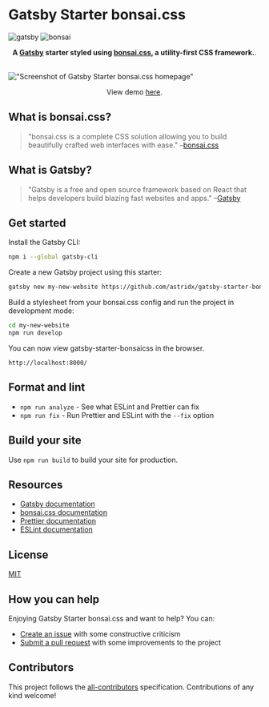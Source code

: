 # Gatsby Starter bonsai.css

![gatsby](https://user-images.githubusercontent.com/9974686/98038569-a0777400-1e1d-11eb-8bb5-1612bdadef95.png)
![bonsai](https://user-images.githubusercontent.com/9974686/98038570-a1100a80-1e1d-11eb-8858-2d322712cfc4.png)

<div align="center">
  <strong>A <a href="https://www.gatsbyjs.org/">Gatsby</a> starter styled using <a href="https://bonsaicss.com/">bonsai.css</a>, a utility-first CSS framework.</strong>.
  <br />
  <br />
</div>
  
!["Screenshot of Gatsby Starter bonsai.css homepage"](https://user-images.githubusercontent.com/9974686/98039179-9609aa00-1e1e-11eb-9a78-0cc70057b909.png)
  
<p align="center">View demo <a href="https://astridx.github.io/gatsbystarter/gatsby-starter-bonsaicss">here</a>.</p>

## What is bonsai.css?

> "bonsai.css is a complete CSS solution allowing you to build beautifully crafted web interfaces with ease." –[bonsai.css](https://bonsaicss.com)

## What is Gatsby?

> "Gatsby is a free and open source framework based on React that helps developers build blazing fast websites and apps." –[Gatsby](https://www.gatsbyjs.org/)

## Get started

Install the Gatsby CLI:

```sh
npm i --global gatsby-cli
```

Create a new Gatsby project using this starter:

```sh
gatsby new my-new-website https://github.com/astridx/gatsby-starter-bonsaicss
```

Build a stylesheet from your bonsai.css config and run the project in development mode:

```sh
cd my-new-website
npm run develop
```

You can now view gatsby-starter-bonsaicss in the browser.

```
http://localhost:8000/
```

## Format and lint

- `npm run analyze` - See what ESLint and Prettier can fix
- `npm run fix` - Run Prettier and ESLint with the `--fix` option

## Build your site

Use `npm run build` to build your site for production.

## Resources

- [Gatsby documentation](https://www.gatsbyjs.org/docs/)
- [bonsai.css documentation](https://bonsaicss.com/)
- [Prettier documentation](https://prettier.io/docs/en/index.html)
- [ESLint documentation](https://eslint.org/docs/user-guide/configuring)

## License

[MIT](https://github.com/astridx/gatsby-starter-bonsai/blob/master/LICENSE.md)

## How you can help

Enjoying Gatsby Starter bonsai.css and want to help? You can:

- [Create an issue](https://github.com/astridx/gatsby-starter-bonsaicss/issues/new) with some constructive criticism
- [Submit a pull request](https://github.com/astridx/gatsby-starter-bonsaicss/compare) with some improvements to the project

## Contributors

This project follows the [all-contributors](https://github.com/all-contributors/all-contributors) specification. Contributions of any kind welcome!
